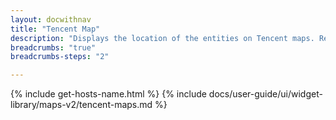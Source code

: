 ```yaml
---
layout: docwithnav
title: "Tencent Map"
description: "Displays the location of the entities on Tencent maps. Requires the Tencent map key to work properly. Highly customizable via custom markers, marker tooltips, and widget actions."
breadcrumbs: "true"
breadcrumbs-steps: "2"

---
```

{% include get-hosts-name.html %}
{% include docs/user-guide/ui/widget-library/maps-v2/tencent-maps.md %}
